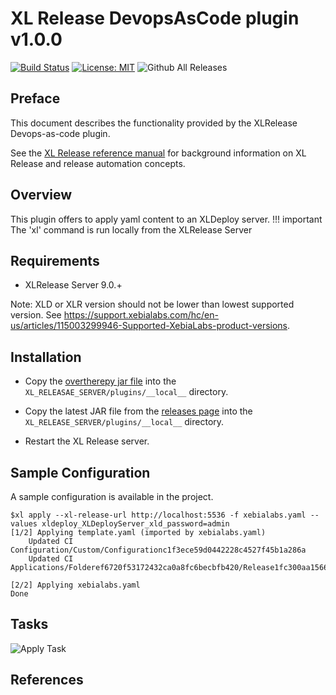 # XL Release DevopsAsCode plugin v1.0.0

[![Build Status][xlr-devops-as-code-plugin-travis-image]][xlr-devops-as-code-plugin-travis-url]
[![License: MIT][xlr-devops-as-code-plugin-license-image]][xlr-devops-as-code-plugin-license-url]
![Github All Releases][xlr-devops-as-code-plugin-downloads-image]

[xlr-devops-as-code-plugin-travis-image]: https://travis-ci.org/xebialabs-community/xlr-devops-as-code-plugin.svg?branch=master
[xlr-devops-as-code-plugin-travis-url]: https://travis-ci.org/xebialabs-community/xlr-devops-as-code-plugin
[xlr-devops-as-code-plugin-license-image]: https://img.shields.io/badge/License-MIT-yellow.svg
[xlr-devops-as-code-plugin-license-url]: https://opensource.org/licenses/MIT
[xlr-devops-as-code-plugin-downloads-image]: https://img.shields.io/github/downloads/xebialabs-community/xlr-devops-as-code-plugin/total.svg

## Preface

This document describes the functionality provided by the XLRelease Devops-as-code plugin.

See the [XL Release reference manual](https://docs.xebialabs.com/xl-release) for background information on XL Release and release automation concepts.  

## Overview

This plugin offers to apply yaml content to an XLDeploy server.
!!! important The 'xl' command is run locally from the XLRelease Server

## Requirements

*  XLRelease Server 9.0.+

Note:  XLD or XLR version should not be lower than lowest supported version.  See <https://support.xebialabs.com/hc/en-us/articles/115003299946-Supported-XebiaLabs-product-versions>.

## Installation

* Copy the [overtherepy jar file](https://github.com/xebialabs-community/overthere-pylib/releases/download/v0.0.4/overtherepy-0.0.4.jar) into the `XL_RELEASAE_SERVER/plugins/__local__` directory.

* Copy the latest JAR file from the [releases page](https://github.com/xebialabs-community/xld-helm-plugin/releases) into the `XL_RELEASE_SERVER/plugins/__local__` directory.
* Restart the XL Release server.

## Sample Configuration
A sample configuration is available in the project.

```
$xl apply --xl-release-url http://localhost:5536 -f xebialabs.yaml --values xldeploy_XLDeployServer_xld_password=admin
[1/2] Applying template.yaml (imported by xebialabs.yaml)
    Updated CI Configuration/Custom/Configurationc1f3ece59d0442228c4527f45b1a286a
    Updated CI Applications/Folderef6720f53172432ca0a8fc6becbfb420/Release1fc300aa156644959128d73c0197e4c9

[2/2] Applying xebialabs.yaml
Done
````

## Tasks

![Apply Task](images/apply_task.png)

## References

